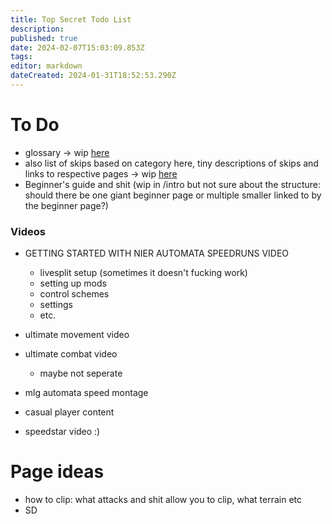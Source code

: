 ```yaml
---
title: Top Secret Todo List
description: 
published: true
date: 2024-02-07T15:03:09.853Z
tags: 
editor: markdown
dateCreated: 2024-01-31T18:52:53.290Z
---
```


# To Do

- glossary -> wip [here](/stuff/glossary)
- also list of skips based on category here, tiny descriptions of skips and links to respective pages -> wip [here](/stuff/skip-list)
- Beginner's guide and shit (wip in /intro but not sure about the structure: should there be one giant beginner page or multiple smaller linked to by the beginner page?)

### Videos
- GETTING STARTED WITH NIER AUTOMATA SPEEDRUNS VIDEO
	- livesplit setup (sometimes it doesn't fucking work)
 	- setting up mods
	- control schemes
	- settings
 	- etc.
- ultimate movement video
- ultimate combat video
	- maybe not seperate


- mlg automata speed montage 

- casual player content
- speedstar video :)

# Page ideas
 - how to clip: what attacks and shit allow you to clip, what terrain etc
 - SD